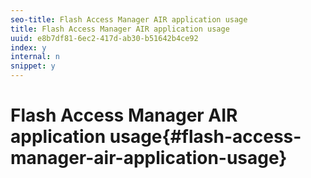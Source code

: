 ```yaml
---
seo-title: Flash Access Manager AIR application usage
title: Flash Access Manager AIR application usage
uuid: e8b7df81-6ec2-417d-ab30-b51642b4ce92
index: y
internal: n
snippet: y
---
```


# Flash Access Manager AIR application usage{#flash-access-manager-air-application-usage}

